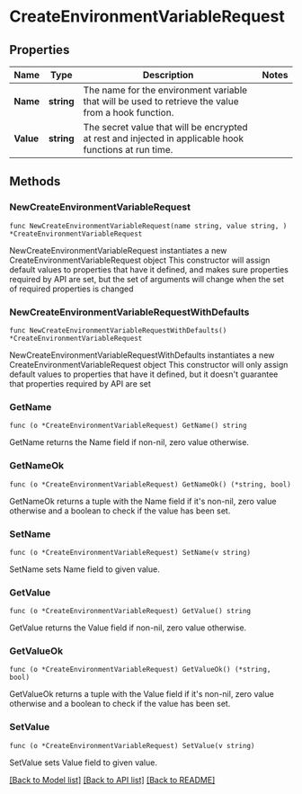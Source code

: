# CreateEnvironmentVariableRequest

## Properties

Name | Type | Description | Notes
------------ | ------------- | ------------- | -------------
**Name** | **string** | The name for the environment variable that will be used to retrieve the value from a hook function. | 
**Value** | **string** | The secret value that will be encrypted at rest and injected in applicable hook functions at run time. | 

## Methods

### NewCreateEnvironmentVariableRequest

`func NewCreateEnvironmentVariableRequest(name string, value string, ) *CreateEnvironmentVariableRequest`

NewCreateEnvironmentVariableRequest instantiates a new CreateEnvironmentVariableRequest object
This constructor will assign default values to properties that have it defined,
and makes sure properties required by API are set, but the set of arguments
will change when the set of required properties is changed

### NewCreateEnvironmentVariableRequestWithDefaults

`func NewCreateEnvironmentVariableRequestWithDefaults() *CreateEnvironmentVariableRequest`

NewCreateEnvironmentVariableRequestWithDefaults instantiates a new CreateEnvironmentVariableRequest object
This constructor will only assign default values to properties that have it defined,
but it doesn't guarantee that properties required by API are set

### GetName

`func (o *CreateEnvironmentVariableRequest) GetName() string`

GetName returns the Name field if non-nil, zero value otherwise.

### GetNameOk

`func (o *CreateEnvironmentVariableRequest) GetNameOk() (*string, bool)`

GetNameOk returns a tuple with the Name field if it's non-nil, zero value otherwise
and a boolean to check if the value has been set.

### SetName

`func (o *CreateEnvironmentVariableRequest) SetName(v string)`

SetName sets Name field to given value.


### GetValue

`func (o *CreateEnvironmentVariableRequest) GetValue() string`

GetValue returns the Value field if non-nil, zero value otherwise.

### GetValueOk

`func (o *CreateEnvironmentVariableRequest) GetValueOk() (*string, bool)`

GetValueOk returns a tuple with the Value field if it's non-nil, zero value otherwise
and a boolean to check if the value has been set.

### SetValue

`func (o *CreateEnvironmentVariableRequest) SetValue(v string)`

SetValue sets Value field to given value.



[[Back to Model list]](../README.md#documentation-for-models) [[Back to API list]](../README.md#documentation-for-api-endpoints) [[Back to README]](../README.md)


